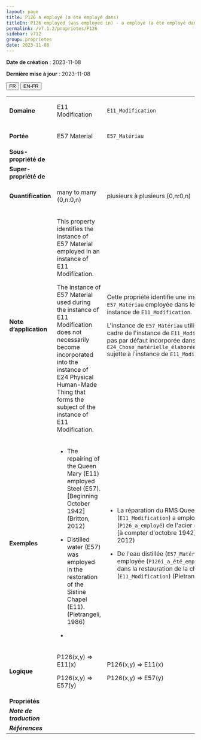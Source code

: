 ```yaml
---
layout: page
title: P126 a employé (a été employé dans)
titleEn: P126 employed (was employed in) - a employé (a été employé dans)
permalink: /v7.1.2/proprietes/P126
sidebar: v712
group: proprietes
date: 2023-11-08
---
```


**Date de création** : 2023-11-08

**Dernière mise à jour** : 2023-11-08

<div class="lang-buttons">
 <button id="fr" class="activate">FR</button>
 <button id="en-fr">EN-FR</button>
</div>

<table>
<tbody>
<tr>
<td><strong>Domaine</strong></td>
<td class="en">
<p>E11 Modification</p>
</td>
<td>
<p><code class="language-plaintext highlighter-rouge">E11_Modification</code></p>
</td>
</tr>
<tr>
<td><strong>Portée</strong></td>
<td class="en">
<p>E57 Material</p>
</td>
<td>
<p><code class="language-plaintext highlighter-rouge">E57_Matériau</code></p>
</td>
</tr>
<tr>
<td><strong>Sous-propriété de</strong></td>
<td class="en">
</td>
<td>
</td>
</tr>
<tr>
<td><strong>Super-propriété de</strong></td>
<td class="en">
</td>
<td>
</td>
</tr>
<tr>
<td><strong>Quantification</strong></td>
<td class="en">
<p>many to many (0,n:0,n)</p>
</td>
<td>
<p>plusieurs à plusieurs (0,n:0,n)</p>
</td>
</tr>
<tr>
<td><strong>Note d’application</strong></td>
<td class="en">
<p>This property identifies the instance of E57 Material employed in an instance of E11 Modification.</p>
<p>The instance of E57 Material used during the instance of E11 Modification does not necessarily become incorporated into the instance of E24 Physical Human-Made Thing that forms the subject of the instance of E11 Modification.</p>
</td>
<td>
<p>Cette propriété identifie une instance de <code class="language-plaintext highlighter-rouge">E57_Matériau</code> employée dans le cadre d'une instance de <code class="language-plaintext highlighter-rouge">E11_Modification</code>. </p>
<p>L'instance de <code class="language-plaintext highlighter-rouge">E57_Matériau</code> utilisée dans le cadre de l'instance de <code class="language-plaintext highlighter-rouge">E11_Modification</code> n'est pas par défaut incorporée dans l'instance de <code class="language-plaintext highlighter-rouge">E24_Chose_matérielle_élaborée_par_l’humain</code> sujette à l'instance de <code class="language-plaintext highlighter-rouge">E11_Modification</code>. </p>
</td>
</tr>
<tr>
<td><strong>Exemples</strong></td>
<td class="en">
<ul>
<li><p>The repairing of the Queen Mary (E11) employed Steel (E57). [Beginning October 1942] (Britton, 2012)</p>
</li>
<li><p>Distilled water (E57) was employed in the restoration of the Sistine Chapel (E11). (Pietrangeli, 1986)</p>
</li>
<li></li>
</ul>
</td>
<td>
<ul>
<li><p>La réparation du RMS Queen Mary (<code class="language-plaintext highlighter-rouge">E11_Modification</code>) a employé (<code class="language-plaintext highlighter-rouge">P126_a_employé</code>) de l'acier (<code class="language-plaintext highlighter-rouge">E57_Matériau</code>) [à compter d'octobre 1942] (Britton, 2012)</p>
</li>
<li><p>De l'eau distillée (<code class="language-plaintext highlighter-rouge">E57_Matériau</code>) a été employée (<code class="language-plaintext highlighter-rouge">P126i_a_été_employé_dans</code>) dans la restauration de la chapelle Sixtine (<code class="language-plaintext highlighter-rouge">E11_Modification</code>) (Pietrangeli, 1986)</p>
</li>
</ul>
</td>
</tr>
<tr>
<td><strong>Logique</strong></td>
<td class="en">
<p>P126(x,y) ⇒ E11(x)</p>
<p>P126(x,y) ⇒ E57(y)</p>
</td>
<td>
<p>P126(x,y) ⇒ E11(x)</p>
<p>P126(x,y) ⇒ E57(y)</p>
</td>
</tr>
<tr>
<td><strong>Propriétés</strong></td>
<td class="en">
</td>
<td>
</td>
</tr>
<tr>
<td><strong><em>Note de traduction</em></strong></td>
<td colspan="2">
</td>
</tr>
<tr>
<td><strong><em>Références</em></strong></td>
<td colspan="2">
<p><em></em></p>
</td>
</tr>
</tbody>
</table>
